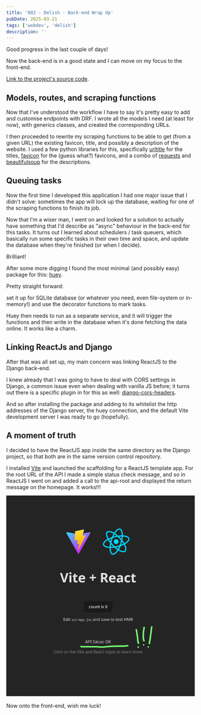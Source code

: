 ```yaml
---
title: '002 - Delish - Back-end Wrap Up'
pubDate: 2025-03-21
tags: ['webdev', 'delish']
description: ''
---
```


Good progress in the last couple of days!

Now the back-end is in a good state and I can move on my focus to the front-end.

[Link to the project's source code](https://github.com/mauromotion/delish-bookmarks).

## Models, routes, and scraping functions

Now that I've understood the workflow I have to say it's pretty easy to add and customise endpoints with DRF.
I wrote all the models I need (at least for now), with generics classes, and created the corresponding URLs.

I then proceeded to rewrite my scraping functions to be able to get (from a given URL) the existing favicon, title, and possibly a description of the website.
I used a few python libraries for this, specifically [urltitle](https://pypi.org/project/urltitle/) for the titles, [favicon](https://pypi.org/project/favicon/) for the (guess what?) favicons, and a combo of [requests](https://pypi.org/project/requests/) and [beautifulsoup](https://pypi.org/project/beautifulsoup4/) for the descriptions.

## Queuing tasks

Now the first time I developed this application I had one major issue that I didn't solve: sometimes the app will lock up the database, waiting for one of the scraping functions to finish its job.

Now that I'm a wiser man, I went on and looked for a solution to actually have something that I'd describe as "async" behaviour in the back-end for this tasks.
It turns out I learned about schedulers / task queuers, which basically run some specific tasks in their own time and space, and update the database when they're finished (or when I decide).

Brilliant!

After some more digging I found the most minimal (and possibly easy) package for this: [huey](https://huey.readthedocs.io/en/latest/).

Pretty straight forward:

set it up for SQLite database (or whatever you need, even file-system or in-memory!) and use the decorator functions to mark tasks.

Huey then needs to run as a separate service, and it will trigger the functions and then write in the database when it's done fetching the data online. It works like a charm.

## Linking ReactJs and Django

After that was all set up, my main concern was linking ReactJS to the Django back-end.

I knew already that I was going to have to deal with CORS settings in Django, a common issue even when dealing with vanilla JS before; it turns out there is a specific plugin in for this as well: [django-cors-headers](https://pypi.org/project/django-cors-headers/).

And so after installing the package and adding to its whitelist the http addresses of the Django server, the huey connection, and the default Vite development server I was ready to go (hopefully).

## A moment of truth

I decided to have the ReactJS app inside the same directory as the Django project, so that both are in the same version control repository.

I installed [Vite](https://vite.dev/) and launched the scaffolding for a ReactJS template app.
For the root URL of the API I made a simple status check message, and so in ReactJS I went on and added a call to the api-root and displayed the return message on the homepage. It works!!!

![a screenshot of the default Vite + ReactJS template page with a highlighted message added the output of an API call to my Django back end, which says: "API Statu: OK"](./_images/2025-03-21-002-delish-backend-wrap-up/react_api_status_ok_2.png)

Now onto the front-end, wish me luck!
